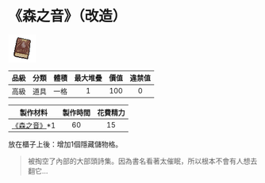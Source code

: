 # 《森之音》（改造）

![img](images/item_pic_SZY.png)

|品級|分類|體積|最大堆疊|價值|違禁值|
|:--:|:--:|:--:|:--:|:--:|:--:|
|高級|道具|一格|1|100|0|

|製作材料|製作時間|花費精力|
|:--:|:--:|:--:|
|[《森之音》](203-《森之音》.md)\*1|60|15|

放在櫃子上後：增加1個隱藏儲物格。

> 被掏空了內部的大部頭詩集。因為書名看著太催眠，所以根本不會有人想去翻它…
